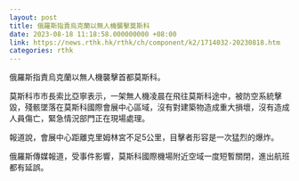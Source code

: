 ```yaml
---
layout: post
title: 俄羅斯指責烏克蘭以無人機襲擊莫斯科
date: 2023-08-18 11:18:58.000000000 +08:00
link: https://news.rthk.hk/rthk/ch/component/k2/1714032-20230818.htm
categories: rthk
---
```


俄羅斯指責烏克蘭以無人機襲擊首都莫斯科。

莫斯科市市長索比亞寧表示，一架無人機凌晨在飛往莫斯科途中，被防空系統擊毀，殘骸墜落在莫斯科國際會展中心區域，沒有對建築物造成重大損壞，沒有造成人員傷亡，緊急情況部門正在現場處理。

報道說，會展中心距離克里姆林宮不足5公里，目擊者形容是一次猛烈的爆炸。

俄羅斯傳媒報道，受事件影響，莫斯科國際機場附近空域一度短暫關閉，進出航班都有延誤。
